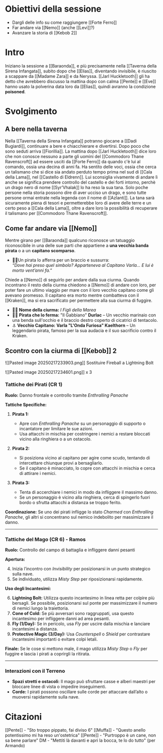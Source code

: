 # Obiettivi della sessione
- Dargli delle info su come raggiungere [[Forte Ferro]]
- Far andare via [[Nemo]] (anche [[Levi]]?)
- Avanzare la storia di [[Kebob 2]]

# Intro
Iniziano la sessione a [[Baraonda]], e più precisamente nella [[Taverna della Sirena Infangata]], subito dopo che [[Elias]], diventando invisibile, è riuscito a scappare da [[Madame Zara]] e da Neryssa. 
[[Jarl Huckletooth]] gli ha detto che avrebbero discusso la mattina dopo con calma
[[Pente]] e [[Eve]] hanno usato la polverina data loro da [[Elias]], quindi avranno la condizione **poisoned**. 

# Svolgimento
## A bere nella taverna
Nella [[Taverna della Sirena Infangata]] potranno giocane a [[Dadi Bugiardi]], continuare a bere e chiacchierare e divertirsi. 
Dopo poco che sono seduti arriva [[Fiorillia]]. 
La mattina dopo [[Jarl Huckletooth]] dice loro che non conosce nessuno a parte gli uomini del [[Commodoro Thane Ravenscroft]] ad essere usciti da [[Forte Ferro]] da quando c'è lui al comando, ossia una decina di anni fa.
Ha sentito delle voci, ossia che cerca un talismano che si dice sia andato perduto tempo prima nel sud di [[Cala della Lama]], nel [[Castello di Eldrenn]]. Lui sconsiglia vivamente di andare lì anche se significa prendere controllo del castello e dei forti intorno, perchè un drago nero di nome [[Syr’Vhalak]] lo ha reso la sua tana. Solo poche persone nella storia possono dire di aver ucciso un drago, e sono tutte persone ormai entrate nella legenda con il nome di [[Azlanti]]. La tana sarà sicuramente piena di tesori e permetterebbe loro di avere delle terre e un certo peso a [[Cala della Lama]], oltre a dare loro la possibilità di recuperare il talismano per [[Commodoro Thane Ravenscroft]].

## Come far andare via [[Nemo]]
Mentre girano per [[Baraonda]] qualcuno riconosce un tatuaggio riconoscibile in una delle sue parti che appartiene a **una vecchia banda pirata** o a un **capitano scomparso**.

- 🏴‍☠️Un pirata lo afferra per un braccio e sussurra:  
    _“Dove hai preso quel simbolo? Apparteneva al Capitano Varla… E lui è morto vent’anni fa.”_

Chiede a [[Nemo]] di seguirlo per andare dalla sua ciurma. Quando incontrano il resto della ciurma chiedono a [[Nemo]] di andare con loro, per poter fare un ultimo viaggio per mare con il loro vecchio capitano come gli avevano promesso. Il capitano era morto mentre combatteva con il [[Kraken]], ma si era sacrificato per permettere alla sua ciurma di fuggire. 

- 🏴‍☠️ **Nome della ciurma:** _I Figli della Marea_
- 🏴‍☠️ **Pirata che lo ferma:**  "Il Gabbiano" **Durlac** – Un vecchio marinaio con una benda sull'occhio e il braccio destro coperto di cicatrici di tentacolo.
- ⚓ **Vecchio Capitano:** **Varla "L'Onda Furiosa" Kaelthorn** – Un leggendario pirata, famoso per la sua audacia e il suo sacrificio contro il Kraken.

## Scontro con la ciurma di [[Kebob]] 2
![[Pasted image 20250217233903.png]]
Sostituire Fireball a Lightning Bolt

![[Pasted image 20250217234601.png]] x 3

### **Tattiche dei Pirati (CR 1)**

**Ruolo:** Danno frontale e controllo tramite _Enthralling Panache_

**Tattiche Specifiche:**

1. **Pirata 1:**
    
    - Apre con _Enthralling Panache_ su un personaggio di supporto o incantatore per limitare le sue azioni.
    - Usa attacchi in mischia per costringere i nemici a restare bloccati vicino alla ringhiera o a un ostacolo.
2. **Pirata 2:**
    
    - Si posiziona vicino al capitano per agire come scudo, tentando di intercettare chiunque provi a bersagliarlo.
    - Se il capitano è minacciato, lo copre con attacchi in mischia e cerca di attirare i nemici.
3. **Pirata 3:**
    
    - Tenta di accerchiare i nemici in modo da infliggere il massimo danno.
    - Se un personaggio è vicino alla ringhiera, cerca di spingerlo fuori bordo o sfrutta attacchi a distanza se troppo ferito.

**Coordinazione:** Se uno dei pirati infligge lo stato _Charmed_ con _Enthralling Panache_, gli altri si concentrano sul nemico indebolito per massimizzare il danno.

---

### **Tattiche del Mago (CR 6)** - Ramos

**Ruolo:** Controllo del campo di battaglia e infliggere danni pesanti

**Apertura:**

4. Inizia l’incontro con _Invisibility_ per posizionarsi in un punto strategico sulla nave.
5. Se individuato, utilizza _Misty Step_ per riposizionarsi rapidamente.

**Uso degli Incantesimi:**

6. **Lightning Bolt:** Utilizza questo incantesimo in linea retta per colpire più bersagli. Se possibile, posizionarsi sul ponte per massimizzare il numero di nemici lungo la traiettoria.
7. **Cone of Cold:** Se più avversari sono raggruppati, usa questo incantesimo per infliggere danni ad area pesanti.
8. **Fly (1/Day):** Se in pericolo, usa _Fly_ per uscire dalla mischia e lanciare incantesimi a distanza.
9. **Protective Magic (3/Day):** Usa _Counterspell_ o _Shield_ per contrastare incantesimi importanti o evitare colpi letali.

**Finale:** Se le cose si mettono male, il mago utilizza _Misty Step_ o _Fly_ per fuggire e lascia i pirati a coprirgli la ritirata.

---

### **Interazioni con il Terreno**

- **Spazi stretti e ostacoli:** Il mago può sfruttare casse e alberi maestri per bloccare linee di vista o impedire inseguimenti.
- **Corde:** I pirati possono oscillare sulle corde per attaccare dall’alto o muoversi rapidamente sulla nave.

# Citazioni
[[Pente]] - "Sto troppo pippato, fai diviso 6"
[[Muffa]] - "Questo anello potentissimo mi ha reso un'ostetrica"
[[Pente]] - "Purtroppo è un cane, non sa bene parlare"
DM - "Mettiti là davanti e apri la bocca, te lo do tutto" (per Armando)
